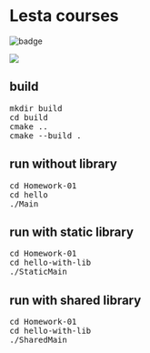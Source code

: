 # Lesta courses

![badge](https://github.com/PDansss/Homework/actions/workflows/build.yml/badge.svg)

<a href = "https://github.com/PDansss/Homework/actions"><img src = "https://github.com/PDansss/Homework/actions/workflows/build.yml/badge.svg"></a>

<h2>build</h2>
<pre>
mkdir build
cd build
cmake .. 
cmake --build .
</pre>

<h2>run without library</h2>
<pre>
cd Homework-01
cd hello
./Main
</pre>

<h2>run with static library</h2>
<pre>
cd Homework-01
cd hello-with-lib
./StaticMain
</pre>

<h2>run with shared library</h2>
<pre>
cd Homework-01
cd hello-with-lib
./SharedMain
</pre>

